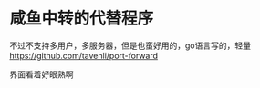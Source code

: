 # 咸鱼中转的代替程序


不过不支持多用户，多服务器，但是也蛮好用的，go语言写的，轻量<br />
https://github.com/tavenli/port-forward

界面看着好眼熟啊<img src="static/image/smiley/default/lol.gif" smilieid="12" border="0" alt="" /><img id="aimg_ii7ll" onclick="zoom(this, this.src, 0, 0, 0)" class="zoom" src="https://cdn.jsdelivr.net/gh/hishis/forum-master/public/images/patch.gif" onmouseover="img_onmouseoverfunc(this)" onload="thumbImg(this)" border="0" alt="" />

